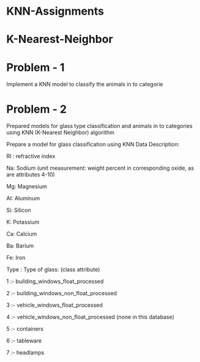 # KNN-Assignments

# K-Nearest-Neighbor


# Problem - 1

Implement a KNN model to classify the animals in to categorie


# Problem - 2

Prepared models for glass type classification and animals in to categories using KNN (K-Nearest Neighbor) algorithm

Prepare a model for glass classification using KNN Data Description: 

RI : refractive index 

Na: Sodium (unit measurement: weight percent in corresponding oxide, as are attributes 4-10) 

Mg: Magnesium 

AI: Aluminum 

Si: Silicon 

K:  Potassium 

Ca: Calcium 

Ba: Barium 

Fe: Iron

Type : Type of glass: (class attribute) 

1 :- building_windows_float_processed 

2 :- building_windows_non_float_processed 

3 :- vehicle_windows_float_processed 

4 :- vehicle_windows_non_float_processed (none in this database) 

5 :- containers 

6 :- tableware 

7 :- headlamps
